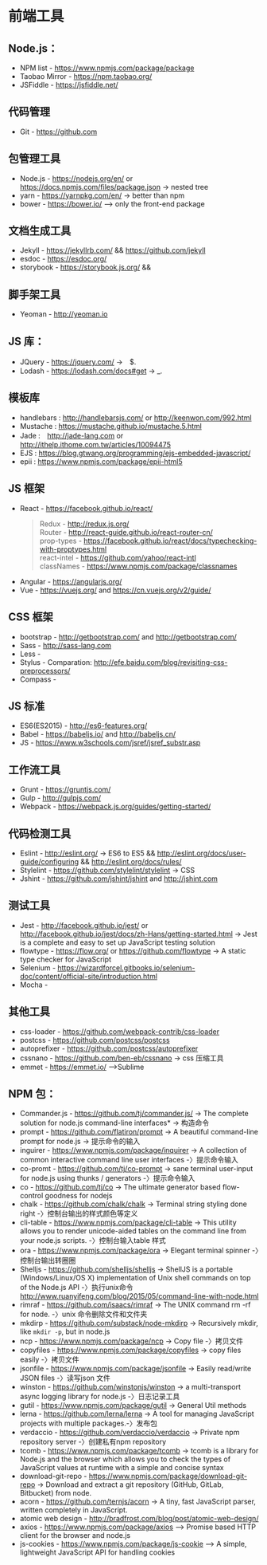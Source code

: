 # 前端工具
## Node.js：
 * NPM list - https://www.npmjs.com/package/package
 * Taobao Mirror - https://npm.taobao.org/
 * JSFiddle - https://jsfiddle.net/
 
 ## 代码管理
* Git - https://github.com

## 包管理工具
* Node.js - https://nodejs.org/en/ or https://docs.npmjs.com/files/package.json -> nested tree
* yarn - https://yarnpkg.com/en/ -> better than npm
* bower - https://bower.io/ --> only the front-end package

## 文档生成工具
* Jekyll - https://jekyllrb.com/ && https://github.com/jekyll 
* esdoc - https://esdoc.org/ 
* storybook - https://storybook.js.org/ && 

## 脚手架工具
* Yeoman - http://yeoman.io

## JS 库：
* JQuery - https://jquery.com/ ->　$.
* Lodash - https://lodash.com/docs#get -> _.

## 模板库
 * handlebars : http://handlebarsjs.com/ or http://keenwon.com/992.html
 * Mustache : https://mustache.github.io/mustache.5.html
 * Jade :　http://jade-lang.com or http://ithelp.ithome.com.tw/articles/10094475
 * EJS : https://blog.gtwang.org/programming/ejs-embedded-javascript/
 * epii : https://www.npmjs.com/package/epii-html5

## JS 框架
* React - https://facebook.github.io/react/     
  > Redux - http://redux.js.org/    
  > Router - http://react-guide.github.io/react-router-cn/    
  > prop-types - https://facebook.github.io/react/docs/typechecking-with-proptypes.html    
  > react-intel - https://github.com/yahoo/react-intl   
  > classNames - https://www.npmjs.com/package/classnames    
* Angular - https://angularjs.org/
* Vue - https://vuejs.org/ and https://cn.vuejs.org/v2/guide/

## CSS 框架
* bootstrap - http://getbootstrap.com/ and http://getbootstrap.com/
* Sass - http://sass-lang.com
* Less - 
* Stylus - 
Comparation: http://efe.baidu.com/blog/revisiting-css-preprocessors/
* Compass - 

## JS 标准
* ES6(ES2015) - http://es6-features.org/
* Babel - https://babeljs.io/ and http://babeljs.cn/
* JS - https://www.w3schools.com/jsref/jsref_substr.asp

## 工作流工具
* Grunt - https://gruntjs.com/
* Gulp - http://gulpjs.com/
* Webpack - https://webpack.js.org/guides/getting-started/

## 代码检测工具
* Eslint - http://eslint.org/ -> ES6 to ES5 && http://eslint.org/docs/user-guide/configuring && http://eslint.org/docs/rules/
* Stylelint - https://github.com/stylelint/stylelint -> CSS
* Jshint - https://github.com/jshint/jshint and http://jshint.com

## 测试工具
* Jest - http://facebook.github.io/jest/ or http://facebook.github.io/jest/docs/zh-Hans/getting-started.html -> Jest is a complete and easy to set up JavaScript testing solution
* flowtype - https://flow.org/ or https://github.com/flowtype -> A static type checker for JavaScript
* Selenium - https://wizardforcel.gitbooks.io/selenium-doc/content/official-site/introduction.html
* Mocha - 


## 其他工具
* css-loader - https://github.com/webpack-contrib/css-loader
* postcss - https://github.com/postcss/postcss
* autoprefixer - https://github.com/postcss/autoprefixer
* cssnano - https://github.com/ben-eb/cssnano -> css 压缩工具
* emmet - https://emmet.io/ -->Sublime

## NPM 包：
* Commander.js - https://github.com/tj/commander.js/ -> The complete solution for node.js command-line interfaces* -> 构造命令
* prompt - https://github.com/flatiron/prompt -> A beautiful command-line prompt for node.js -> 提示命令的输入
* inguirer - https://www.npmjs.com/package/inquirer -> A collection of common interactive command line user interfaces -〉提示命令输入
* co-promt - https://github.com/tj/co-prompt -> sane terminal user-input for node.js using thunks / generators -〉提示命令输入
* co - https://github.com/tj/co -> The ultimate generator based flow-control goodness for nodejs 
* chalk - https://github.com/chalk/chalk -> Terminal string styling done right -〉控制台输出的样式颜色等定义
* cli-table - https://www.npmjs.com/package/cli-table -> This utility allows you to render unicode-aided tables on the command line from your node.js scripts. -〉控制台输入table 样式
* ora - https://www.npmjs.com/package/ora -> Elegant terminal spinner -〉控制台输出转圈圈
* Shelljs - https://github.com/shelljs/shelljs -> ShellJS is a portable (Windows/Linux/OS X) implementation of Unix shell commands on top of the Node.js API -〉执行unix命令
http://www.ruanyifeng.com/blog/2015/05/command-line-with-node.html
* rimraf - https://github.com/isaacs/rimraf -> The UNIX command rm -rf for node. -〉unix 命令删除文件和文件夹
* mkdirp - https://github.com/substack/node-mkdirp -> Recursively mkdir, like `mkdir -p`, but in node.js
* ncp - https://www.npmjs.com/package/ncp -> Copy file -〉拷贝文件
* copyfiles - https://www.npmjs.com/package/copyfiles -> copy files easily -〉拷贝文件
* jsonfile - https://www.npmjs.com/package/jsonfile -> Easily read/write JSON files -〉读写json 文件
* winston - https://github.com/winstonjs/winston -> a multi-transport async logging library for node.js -〉日志记录工具
* gutil - https://www.npmjs.com/package/gutil -> General Util methods
* lerna - https://github.com/lerna/lerna -> A tool for managing JavaScript projects with multiple packages.-〉发布包
* verdaccio - https://github.com/verdaccio/verdaccio -> Private npm repository server -〉创建私有npm repository
* tcomb - https://www.npmjs.com/package/tcomb -> tcomb is a library for Node.js and the browser which allows you to check the types of JavaScript values at runtime with a simple and concise syntax
* download-git-repo - https://www.npmjs.com/package/download-git-repo -> Download and extract a git repository (GitHub, GitLab, Bitbucket) from node.
* acorn - https://github.com/ternjs/acorn -> A tiny, fast JavaScript parser, written completely in JavaScript.
* atomic web design - http://bradfrost.com/blog/post/atomic-web-design/
* axios - https://www.npmjs.com/package/axios  --> Promise based HTTP client for the browser and node.js
* js-cookies - https://www.npmjs.com/package/js-cookie --> A simple, lightweight JavaScript API for handling cookies

